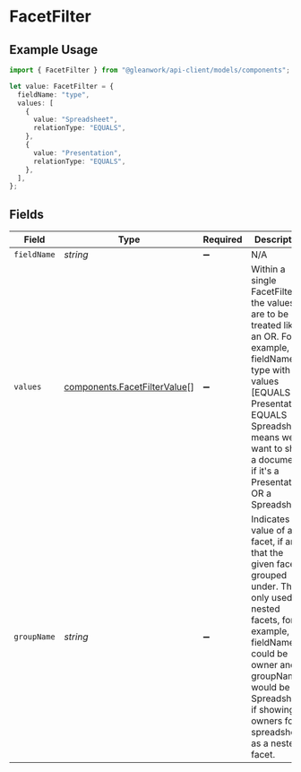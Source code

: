 # FacetFilter

## Example Usage

```typescript
import { FacetFilter } from "@gleanwork/api-client/models/components";

let value: FacetFilter = {
  fieldName: "type",
  values: [
    {
      value: "Spreadsheet",
      relationType: "EQUALS",
    },
    {
      value: "Presentation",
      relationType: "EQUALS",
    },
  ],
};
```

## Fields

| Field                                                                                                                                                                                                                                                  | Type                                                                                                                                                                                                                                                   | Required                                                                                                                                                                                                                                               | Description                                                                                                                                                                                                                                            | Example                                                                                                                                                                                                                                                |
| ------------------------------------------------------------------------------------------------------------------------------------------------------------------------------------------------------------------------------------------------------ | ------------------------------------------------------------------------------------------------------------------------------------------------------------------------------------------------------------------------------------------------------ | ------------------------------------------------------------------------------------------------------------------------------------------------------------------------------------------------------------------------------------------------------ | ------------------------------------------------------------------------------------------------------------------------------------------------------------------------------------------------------------------------------------------------------ | ------------------------------------------------------------------------------------------------------------------------------------------------------------------------------------------------------------------------------------------------------ |
| `fieldName`                                                                                                                                                                                                                                            | *string*                                                                                                                                                                                                                                               | :heavy_minus_sign:                                                                                                                                                                                                                                     | N/A                                                                                                                                                                                                                                                    | owner                                                                                                                                                                                                                                                  |
| `values`                                                                                                                                                                                                                                               | [components.FacetFilterValue](../../models/components/facetfiltervalue.md)[]                                                                                                                                                                           | :heavy_minus_sign:                                                                                                                                                                                                                                     | Within a single FacetFilter, the values are to be treated like an OR. For example, fieldName type with values [EQUALS Presentation, EQUALS Spreadsheet] means we want to show a document if it's a Presentation OR a Spreadsheet.                      |                                                                                                                                                                                                                                                        |
| `groupName`                                                                                                                                                                                                                                            | *string*                                                                                                                                                                                                                                               | :heavy_minus_sign:                                                                                                                                                                                                                                     | Indicates the value of a facet, if any, that the given facet is grouped under. This is only used for nested facets, for example, fieldName could be owner and groupName would be Spreadsheet if showing all owners for spreadsheets as a nested facet. | Spreadsheet                                                                                                                                                                                                                                            |
